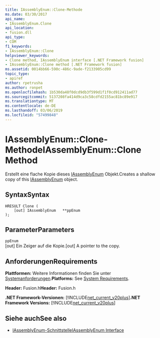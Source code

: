 ```yaml
---
title: IAssemblyEnum::Clone-Methode
ms.date: 03/30/2017
api_name:
- IAssemblyEnum.Clone
api_location:
- fusion.dll
api_type:
- COM
f1_keywords:
- IAssemblyEnum::Clone
helpviewer_keywords:
- Clone method, IAssemblyEnum interface [.NET Framework fusion]
- IAssemblyEnum::Clone method [.NET Framework fusion]
ms.assetid: 0014bb66-590c-486c-9ade-f2133905cd99
topic_type:
- apiref
author: rpetrusha
ms.author: ronpet
ms.openlocfilehash: 1b530da48f0dcd9db3f599d1f1f0cd912411ad77
ms.sourcegitcommit: 5137208fa414d9ca3c58cdfd2155ac81bc89e917
ms.translationtype: MT
ms.contentlocale: de-DE
ms.lasthandoff: 03/06/2019
ms.locfileid: "57499848"
---
```

# <a name="iassemblyenumclone-method"></a><span data-ttu-id="1c528-102">IAssemblyEnum::Clone-Methode</span><span class="sxs-lookup"><span data-stu-id="1c528-102">IAssemblyEnum::Clone Method</span></span>
<span data-ttu-id="1c528-103">Erstellt eine flache Kopie dieses [IAssemblyEnum](../../../../docs/framework/unmanaged-api/fusion/iassemblyenum-interface.md) Objekt.</span><span class="sxs-lookup"><span data-stu-id="1c528-103">Creates a shallow copy of this [IAssemblyEnum](../../../../docs/framework/unmanaged-api/fusion/iassemblyenum-interface.md) object.</span></span>  
  
## <a name="syntax"></a><span data-ttu-id="1c528-104">Syntax</span><span class="sxs-lookup"><span data-stu-id="1c528-104">Syntax</span></span>  
  
```  
HRESULT Clone (  
    [out] IAssemblyEnum   **ppEnum  
);  
```  
  
## <a name="parameters"></a><span data-ttu-id="1c528-105">Parameter</span><span class="sxs-lookup"><span data-stu-id="1c528-105">Parameters</span></span>  
 `ppEnum`  
 <span data-ttu-id="1c528-106">[out] Ein Zeiger auf die Kopie.</span><span class="sxs-lookup"><span data-stu-id="1c528-106">[out] A pointer to the copy.</span></span>  
  
## <a name="requirements"></a><span data-ttu-id="1c528-107">Anforderungen</span><span class="sxs-lookup"><span data-stu-id="1c528-107">Requirements</span></span>  
 <span data-ttu-id="1c528-108">**Plattformen:** Weitere Informationen finden Sie unter [Systemanforderungen](../../../../docs/framework/get-started/system-requirements.md).</span><span class="sxs-lookup"><span data-stu-id="1c528-108">**Platforms:** See [System Requirements](../../../../docs/framework/get-started/system-requirements.md).</span></span>  
  
 <span data-ttu-id="1c528-109">**Header:** Fusion.h</span><span class="sxs-lookup"><span data-stu-id="1c528-109">**Header:** Fusion.h</span></span>  
  
 <span data-ttu-id="1c528-110">**.NET Framework-Versionen:** [!INCLUDE[net_current_v20plus](../../../../includes/net-current-v20plus-md.md)]</span><span class="sxs-lookup"><span data-stu-id="1c528-110">**.NET Framework Versions:** [!INCLUDE[net_current_v20plus](../../../../includes/net-current-v20plus-md.md)]</span></span>  
  
## <a name="see-also"></a><span data-ttu-id="1c528-111">Siehe auch</span><span class="sxs-lookup"><span data-stu-id="1c528-111">See also</span></span>
- [<span data-ttu-id="1c528-112">IAssemblyEnum-Schnittstelle</span><span class="sxs-lookup"><span data-stu-id="1c528-112">IAssemblyEnum Interface</span></span>](../../../../docs/framework/unmanaged-api/fusion/iassemblyenum-interface.md)
